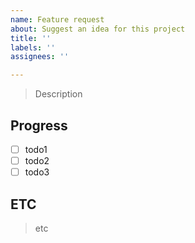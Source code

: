 ```yaml
---
name: Feature request
about: Suggest an idea for this project
title: ''
labels: ''
assignees: ''

---
```


> Description

## Progress
- [ ] todo1
- [ ] todo2
- [ ] todo3

## ETC
> etc
